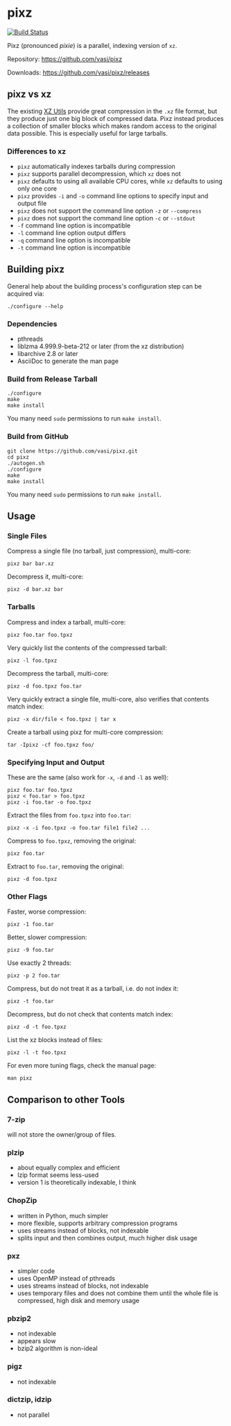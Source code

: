 pixz
====

[![Build Status](https://travis-ci.org/vasi/pixz.svg?branch=master)](https://travis-ci.org/vasi/pixz)

Pixz (pronounced *pixie*) is a parallel, indexing version of `xz`.

Repository: https://github.com/vasi/pixz

Downloads: https://github.com/vasi/pixz/releases

pixz vs xz
----------

The existing [XZ Utils](http://tukaani.org/xz/) provide great compression in the `.xz` file format,
but they produce just one big block of compressed data. Pixz instead produces a collection of
smaller blocks which makes random access to the original data possible. This is especially useful
for large tarballs.

### Differences to xz

-   `pixz` automatically indexes tarballs during compression
-   `pixz` supports parallel decompression, which `xz` does not
-   `pixz` defaults to using all available CPU cores, while `xz` defaults to using only one core
-   `pixz` provides `-i` and `-o` command line options to specify input and output file
-   `pixz` does not support the command line option `-z` or `--compress`
-   `pixz` does not support the command line option `-c` or `--stdout`
-   `-f` command line option is incompatible
-   `-l` command line option output differs
-   `-q` command line option is incompatible
-   `-t` command line option is incompatible

Building pixz
-------------

General help about the building process's configuration step can be acquired via:

```
./configure --help
```

### Dependencies

-   pthreads
-   liblzma 4.999.9-beta-212 or later (from the xz distribution)
-   libarchive 2.8 or later
-   AsciiDoc to generate the man page

### Build from Release Tarball

```
./configure
make
make install
```

You many need `sudo` permissions to run `make install`.

### Build from GitHub

```
git clone https://github.com/vasi/pixz.git
cd pixz
./autogen.sh
./configure
make
make install
```

You many need `sudo` permissions to run `make install`.

Usage
-----

### Single Files

Compress a single file (no tarball, just compression), multi-core:

    pixz bar bar.xz

Decompress it, multi-core:

    pixz -d bar.xz bar

### Tarballs

Compress and index a tarball, multi-core:

    pixz foo.tar foo.tpxz

Very quickly list the contents of the compressed tarball:

    pixz -l foo.tpxz

Decompress the tarball, multi-core:

    pixz -d foo.tpxz foo.tar

Very quickly extract a single file, multi-core, also verifies that contents match index:

    pixz -x dir/file < foo.tpxz | tar x

Create a tarball using pixz for multi-core compression:

    tar -Ipixz -cf foo.tpxz foo/

### Specifying Input and Output

These are the same (also work for `-x`, `-d` and `-l` as well):

    pixz foo.tar foo.tpxz
    pixz < foo.tar > foo.tpxz
    pixz -i foo.tar -o foo.tpxz

Extract the files from `foo.tpxz` into `foo.tar`:

    pixz -x -i foo.tpxz -o foo.tar file1 file2 ...

Compress to `foo.tpxz`, removing the original:

    pixz foo.tar

Extract to `foo.tar`, removing the original:

    pixz -d foo.tpxz

### Other Flags

Faster, worse compression:

    pixz -1 foo.tar

Better, slower compression:

    pixz -9 foo.tar

Use exactly 2 threads:

    pixz -p 2 foo.tar

Compress, but do not treat it as a tarball, i.e. do not index it:

    pixz -t foo.tar

Decompress, but do not check that contents match index:

    pixz -d -t foo.tpxz

List the xz blocks instead of files:

    pixz -l -t foo.tpxz

For even more tuning flags, check the manual page:

    man pixz

Comparison to other Tools
-------------------------

### 7-zip

will not store the owner/group of files.

### plzip

-   about equally complex and efficient
-   lzip format seems less-used
-   version 1 is theoretically indexable, I think

### ChopZip

-   written in Python, much simpler
-   more flexible, supports arbitrary compression programs
-   uses streams instead of blocks, not indexable
-   splits input and then combines output, much higher disk usage

### pxz

-   simpler code
-   uses OpenMP instead of pthreads
-   uses streams instead of blocks, not indexable
-   uses temporary files and does not combine them until the whole file is compressed, high disk and
    memory usage

### pbzip2

-   not indexable
-   appears slow
-   bzip2 algorithm is non-ideal

### pigz

-   not indexable

### dictzip, idzip

-   not parallel
